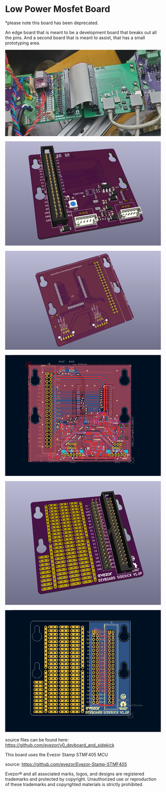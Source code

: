 # Low Power Mosfet Board
*please note this board has been deprecated.

An edge board that is meant to be a development board that breaks out all the pins. And a second board that is meant to assist, that has a small prototyping area.  

![sm](https://github.com/evezor/v0_devboard_and_sidekick/blob/main/pics/sm.PNG)

![front](https://github.com/evezor/v0_devboard_and_sidekick/blob/main/pics/front.PNG)

![back](https://github.com/evezor/v0_devboard_and_sidekick/blob/main/pics/back.PNG)

![copper](https://github.com/evezor/v0_devboard_and_sidekick/blob/main/pics/copper.PNG)

![front](https://github.com/evezor/v0_devboard_and_sidekick/blob/main/pics/front1.PNG)

![copper](https://github.com/evezor/v0_devboard_and_sidekick/blob/main/pics/copper1.PNG)


source files can be found here: https://github.com/evezor/v0_devboard_and_sidekick

This board uses the Evezor Stamp STMF405 MCU

source: https://github.com/evezor/Evezor-Stamp-STMF405

Evezor® and all associated marks, logos, and designs are registered trademarks and protected by copyright. Unauthorized use or reproduction of these trademarks and copyrighted materials is strictly prohibited.



